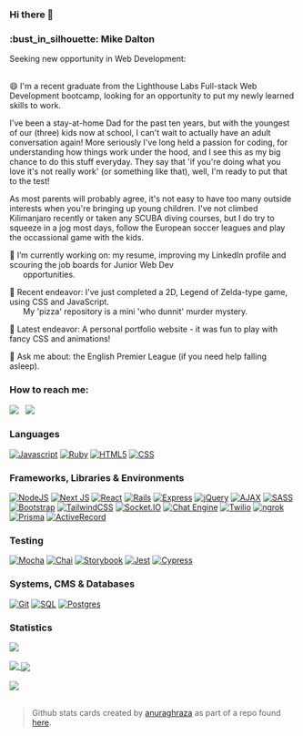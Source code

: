 ### Hi there 👋
<h3>:bust_in_silhouette: Mike Dalton</h3>
Seeking new opportunity in Web Development:
<br/><br/>

<p>😄 I'm a recent graduate from the Lighthouse Labs Full-stack Web Development bootcamp, looking for an opportunity to put my newly learned skills to work.</p>

<p>I've been a stay-at-home Dad for the past ten years, but with the youngest of our (three) kids now at school, I can't wait to actually have an adult conversation again! More seriously I've long held a passion for coding, for understanding how things work under the hood, and I see this as my big chance to do this stuff everyday. They say that 'if you're doing what you love it's not really work' (or something like that), well, I'm ready to put that to the test!</p>

<p>As most parents will probably agree, it's not easy to have too many outside interests when you're bringing up young children. I've not climbed Kilimanjaro recently or taken any SCUBA diving courses, but I do try to squeeze in a jog most days, follow the European soccer leagues and play the occassional game with the kids.</p>

<p>🔭 I’m currently working on: my resume, improving my LinkedIn profile and scouring the job boards for Junior Web Dev<br />
&nbsp;&nbsp;&nbsp;&nbsp;&nbsp;&nbsp;opportunities.</p>
<p>🌱 Recent endeavor: I've just completed a 2D, Legend of Zelda-type game, using CSS and JavaScript.<br />
&nbsp;&nbsp;&nbsp;&nbsp;&nbsp;&nbsp;My 'pizza' repository is a mini 'who dunnit' murder mystery.</p>
<p>🤔 Latest endeavor: A personal portfolio website - it was fun to play with fancy CSS and animations!</p>
<!--
<p>👯 Next up: I’m porting my Tweeter project into a NextJS environment. I was going to deploy it 'as is', but this way seemed more fun.</p>
-->
<p>💬 Ask me about: the English Premier League (if you need help falling asleep).</p>

<h3>How to reach me:</h3> 
<a href="https://www.linkedin.com/in/mike-dalton-4a002224"><img src="https://img.shields.io/badge/-LinkedIn-0A66C2?style=for-the-badge&logo=linkedin&logoColor=white" /></a>
&nbsp;
<a href="mailto: michael.j.dalton@gmail.com"><img src="https://img.shields.io/badge/-Gmail-EA4335?style=for-the-badge&logo=gmail&logoColor=white" /></a>
<br/>

<h3>Languages</h3>

[![Javascript](https://img.shields.io/badge/-JavaScript-F7DF1E?style=for-the-badge&logo=javascript&logoColor=black)](https://www.ecma-international.org/publications-and-standards/standards/ecma-262/)
[![Ruby](https://img.shields.io/badge/-Ruby-CC342D?style=for-the-badge&logo=ruby&logoColor=white)](https://www.ruby-lang.org/en/)
[![HTML5](https://img.shields.io/badge/-HTML5-E34F26?style=for-the-badge&logo=html5&logoColor=white)](https://whatwg.org/)
[![CSS](https://img.shields.io/badge/-CSS-1572B6?style=for-the-badge&logo=css3&logoColor=white)](https://www.w3.org/Style/CSS/Overview.en.html)

<h3>Frameworks, Libraries & Environments</h3>

[![NodeJS](https://img.shields.io/badge/node.js-6DA55F?style=for-the-badge&logo=node.js&logoColor=white)](https://nodejs.org/en)
[![Next JS](https://img.shields.io/badge/Next-black?style=for-the-badge&logo=next.js&logoColor=white)](https://nextjs.org/)
[![React](https://img.shields.io/badge/react-%2320232a.svg?style=for-the-badge&logo=react&logoColor=%2361DAFB)](https://react.dev/)
[![Rails](https://img.shields.io/badge/rails-CC0000?style=for-the-badge&logo=rails&logoColor=white)](https://rubyonrails.org/)
[![Express](https://img.shields.io/badge/Express-black?style=for-the-badge&logo=express&logoColor=white)](https://expressjs.com/)
[![jQuery](https://img.shields.io/badge/jQuery-0769AD?style=for-the-badge&logo=jquery&logoColor=white)](https://jquery.com/)
[![AJAX](https://img.shields.io/badge/ajax-%23316192.svg?style=for-the-badge&logo=ajax&logoColor=white)](https://en.wikipedia.org/wiki/Ajax_(programming))
[![SASS](https://img.shields.io/badge/-SASS-CC6699?style=for-the-badge&logo=sass&logoColor=white)](https://sass-lang.com/)
[![Bootstrap](https://img.shields.io/badge/Bootstrap-7952B3?style=for-the-badge&logo=bootstrap&logoColor=white)](https://getbootstrap.com/)
[![TailwindCSS](https://img.shields.io/badge/Tailwind%20CSS-06B6D4?style=for-the-badge&logo=tailwindcss&logoColor=white)](https://tailwindcss.com/)
[![Socket.IO](https://img.shields.io/badge/-Socket.IO-black?style=for-the-badge&logo=socketdotio&logoColor=#010101)](https://socket.io/)
[![Chat Engine](https://img.shields.io/badge/-Chat%20Engine-A30701?style=for-the-badge&logo=livechat&logoColor=white)](https://chatengine.io/)
[![Twilio](https://img.shields.io/badge/-Twilio-white?style=for-the-badge&logo=twilio&logoColor=#F22F46)](https://www.twilio.com/)
[![ngrok](https://img.shields.io/badge/-ngrok-1F1E37?style=for-the-badge&logo=ngrok&logoColor=white)](https://ngrok.com/)
[![Prisma](https://img.shields.io/badge/-Prisma-3982CE?style=for-the-badge&logo=Prisma&logoColor=white)](https://www.prisma.io/)
[![ActiveRecord](https://img.shields.io/badge/-ActiveRecord-CC0000?style=for-the-badge&logo=ActiveRecord&logoColor=white)](https://guides.rubyonrails.org/active_record_basics.html)

<h3>Testing</h3>

[![Mocha](https://img.shields.io/badge/-Mocha-8D6748?style=for-the-badge&logo=mocha&logoColor=white)](https://mochajs.org/)
[![Chai](https://img.shields.io/badge/-Chai-white?style=for-the-badge&logo=chai&logoColor=A30701)](https://www.chaijs.com/)
[![Storybook](https://img.shields.io/badge/-Storybook-FF4785?style=for-the-badge&logo=storybook&logoColor=white)](https://storybook.js.org/)
[![Jest](https://img.shields.io/badge/-Jest-white?style=for-the-badge&logo=jest&logoColor=C21325)](https://jestjs.io/)
[![Cypress](https://img.shields.io/badge/-Cypress-17202C?style=for-the-badge&logo=cypress&logoColor=white)](https://www.cypress.io/)

<h3>Systems, CMS & Databases</h3>

[![Git](https://img.shields.io/badge/Git-white?style=for-the-badge&logo=git&logoColor=#F05032)](https://git-scm.com/)
[![SQL](https://img.shields.io/badge/SQL-003B57?style=for-the-badge&logo=sql&logoColor=white)](https://en.wikipedia.org/wiki/SQL)
[![Postgres](https://img.shields.io/badge/postgres-%23316192.svg?style=for-the-badge&logo=postgresql&logoColor=white)](https://www.postgresql.org/)

<h3>Statistics</h3>
<!-- dark mode only -->
<a href="https://github.com/anuraghazra/github-readme-stats#gh-dark-mode-only">
  <img align="center" src="https://github-readme-stats-6nzrbsgmc-mikedaltonmtl.vercel.app/api?username=mikedaltonmtl&count_private=true&show_icons=true&rank_icon=github&theme=dark#gh-dark-mode-only" />
</a><br/><br/>
<a href="https://github.com/anuraghazra/github-readme-stats#gh-dark-mode-only">
  <img align="top" src="https://github-readme-stats-6nzrbsgmc-mikedaltonmtl.vercel.app/api/top-langs/?username=mikedaltonmtl&theme=dark#gh-dark-mode-only" />
</a>

<!-- light mode only -->
<a href="https://github.com/anuraghazra/github-readme-stats#gh-light-mode-only">
  <img align="center" src="https://github-readme-stats-6nzrbsgmc-mikedaltonmtl.vercel.app/api?username=mikedaltonmtl&count_private=true&show_icons=true&rank_icon=github&theme=default#gh-light-mode-only" />
</a><br/><br/>
<a href="https://github.com/anuraghazra/github-readme-stats#gh-light-mode-only">
  <img align="top" src="https://github-readme-stats-6nzrbsgmc-mikedaltonmtl.vercel.app/api/top-langs/?username=mikedaltonmtl&theme=default#gh-light-mode-only" />
</a>
<br/><br/>

>Github stats cards created by [anuraghraza](https://github.com/anuraghazra) as part of a repo found [here](https://github.com/anuraghazra/github-readme-stats).
